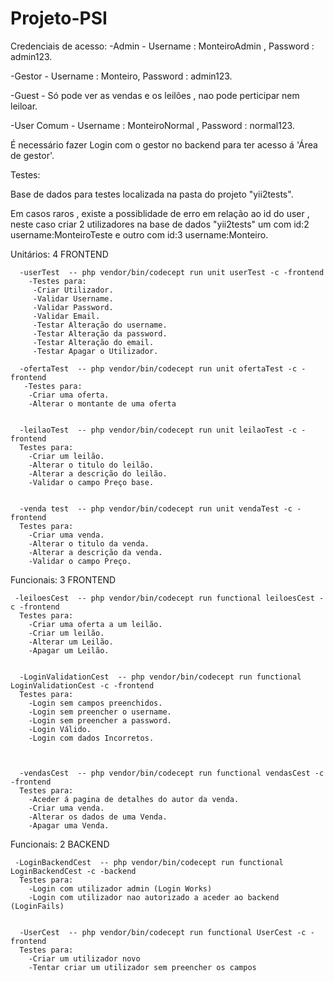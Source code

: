 # Projeto-PSI

Credenciais de acesso:
  -Admin -  Username : MonteiroAdmin , Password : admin123.
  
  -Gestor -  Username : Monteiro, Password : admin123.
  
  -Guest - Só pode ver as vendas e os leilões , nao pode perticipar nem leiloar.
  
  -User Comum -  Username : MonteiroNormal , Password : normal123.
  
  
É necessário fazer Login com o gestor no backend para ter acesso á 'Área de gestor'. 


Testes:

Base de dados para testes localizada na pasta do projeto "yii2tests".

Em casos raros , existe a possiblidade de erro em relação ao id do user , neste caso criar 2 utilizadores na base de dados "yii2tests" um com id:2 username:MonteiroTeste e
outro com id:3 username:Monteiro.

  Unitários: 4 FRONTEND
  
      -userTest  -- php vendor/bin/codecept run unit userTest -c -frontend
        -Testes para:
         -Criar Utilizador.
         -Validar Username.
         -Validar Password.
         -Validar Email.
         -Testar Alteração do username.
         -Testar Alteração da password.
         -Testar Alteração do email.
         -Testar Apagar o Utilizador.

      -ofertaTest  -- php vendor/bin/codecept run unit ofertaTest -c -frontend
       -Testes para:
        -Criar uma oferta.
        -Alterar o montante de uma oferta
      
      
      -leilaoTest  -- php vendor/bin/codecept run unit leilaoTest -c -frontend
      Testes para:
        -Criar um leilão.
        -Alterar o titulo do leilão.
        -Alterar a descrição do leilão.
        -Validar o campo Preço base.
      
      
      -venda test  -- php vendor/bin/codecept run unit vendaTest -c -frontend
      Testes para:
        -Criar uma venda.
        -Alterar o titulo da venda.
        -Alterar a descrição da venda.
        -Validar o campo Preço.
        
        
      
  Funcionais: 3 FRONTEND
  
     -leiloesCest  -- php vendor/bin/codecept run functional leiloesCest -c -frontend
      Testes para:
        -Criar uma oferta a um leilão.
        -Criar um leilão.
        -Alterar um Leilão.
        -Apagar um Leilão.
        

      -LoginValidationCest  -- php vendor/bin/codecept run functional LoginValidationCest -c -frontend
      Testes para:
        -Login sem campos preenchidos.
        -Login sem preencher o username.
        -Login sem preencher a password.
        -Login Válido.
        -Login com dados Incorretos.
        
        
      
      -vendasCest  -- php vendor/bin/codecept run functional vendasCest -c -frontend
      Testes para:
        -Aceder á pagina de detalhes do autor da venda.
        -Criar uma venda.
        -Alterar os dados de uma Venda.
        -Apagar uma Venda.
      
  Funcionais: 2 BACKEND
  
     -LoginBackendCest  -- php vendor/bin/codecept run functional LoginBackendCest -c -backend
      Testes para:
        -Login com utilizador admin (Login Works)
        -Login com utilizador nao autorizado a aceder ao backend (LoginFails)
        

      -UserCest  -- php vendor/bin/codecept run functional UserCest -c -frontend
      Testes para:
        -Criar um utilizador novo
        -Tentar criar um utilizador sem preencher os campos
      
      
